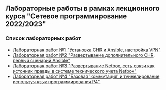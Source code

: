 ## Лабораторные работы в рамках лекционного курса "Сетевое программирование 2022/2023"
### Список лабораторных работ
- [Лабораторная работ №1 "Установка CHR и Ansible, настройка VPN"](labs2022_2023/lab1/lab1.md)
- [Лабораторная работ №2 "Развертывание дополнительного CHR, первый сценарий Ansible"](labs2022_2023/lab2/lab2.md)
- [Лабораторная работ №3 "Развертывание Netbox, сеть связи как источник правды в системе технического учета Netbox"](labs2022_2023/lab3/lab3.md)
- [Лабораторная работ №4 "Базовая 'коммутация' и туннелирование используя язык программирования P4"](labs2022_2023/lab4/lab4.md)